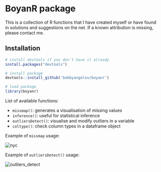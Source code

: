 # BoyanR package

This is a collection of R functions that I have created myself or have found in solutions and suggestions on the net. If a known attribution is missing, please contact me.

## Installation

```r
# install devtools if you don't have it already
install.packages("devtools")

# install package
devtools::install_github('bobbyangelov/boyanr')

# load package
library(boyanr)
```

List of available functions:

* `missmap()`: generates a visualisation of missing values
* `inference()`: useful for statistical inference 
* `outliersDetect()`: visualise and modify outliers in a variable 
* `coltype()`: check column types in a dataframe object

Example of `missmap` usage:

![nyc](http://i64.tinypic.com/20rjtz9.png)

Example of `outliersDetect()` usage:

![outliers_detect](https://s31.postimg.org/hr4n8hoaz/outliers.png)

